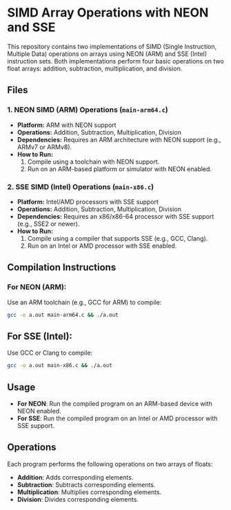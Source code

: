 # SIMD Array Operations with NEON and SSE

This repository contains two implementations of SIMD (Single Instruction, Multiple Data) operations on arrays using NEON (ARM) and SSE (Intel) instruction sets. Both implementations perform four basic operations on two float arrays: addition, subtraction, multiplication, and division.

## Files

### 1. **NEON SIMD (ARM) Operations (`main-arm64.c`)**
   - **Platform:** ARM with NEON support
   - **Operations:** Addition, Subtraction, Multiplication, Division
   - **Dependencies:** Requires an ARM architecture with NEON support (e.g., ARMv7 or ARMv8).
   - **How to Run:**
     1. Compile using a toolchain with NEON support.
     2. Run on an ARM-based platform or simulator with NEON enabled.
   
### 2. **SSE SIMD (Intel) Operations (`main-x86.c`)**
   - **Platform:** Intel/AMD processors with SSE support
   - **Operations:** Addition, Subtraction, Multiplication, Division
   - **Dependencies:** Requires an x86/x86-64 processor with SSE support (e.g., SSE2 or newer).
   - **How to Run:**
     1. Compile using a compiler that supports SSE (e.g., GCC, Clang).
     2. Run on an Intel or AMD processor with SSE enabled.

## Compilation Instructions

### For NEON (ARM):
   Use an ARM toolchain (e.g., GCC for ARM) to compile:
   ```bash
   gcc -o a.out main-arm64.c && ./a.out
   ```

## For SSE (Intel):

Use GCC or Clang to compile:
```bash
gcc -o a.out main-x86.c && ./a.out
```
## Usage

- **For NEON**: Run the compiled program on an ARM-based device with NEON enabled.
- **For SSE**: Run the compiled program on an Intel or AMD processor with SSE support.

## Operations

Each program performs the following operations on two arrays of floats:

- **Addition**: Adds corresponding elements.
- **Subtraction**: Subtracts corresponding elements.
- **Multiplication**: Multiplies corresponding elements.
- **Division**: Divides corresponding elements.


